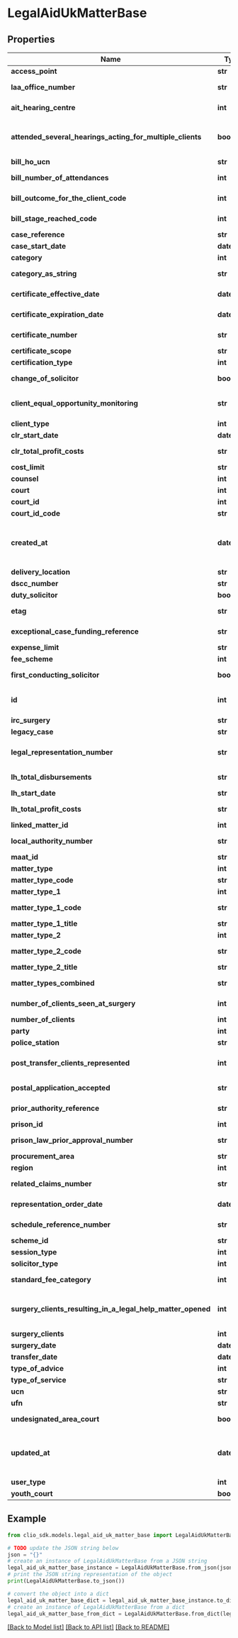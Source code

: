 # LegalAidUkMatterBase


## Properties

Name | Type | Description | Notes
------------ | ------------- | ------------- | -------------
**access_point** | **str** | Access point | [optional] 
**laa_office_number** | **str** | LAA office number | [optional] 
**ait_hearing_centre** | **int** | AIT hearing centre | [optional] 
**attended_several_hearings_acting_for_multiple_clients** | **bool** | Attended several hearings acting for multiple clients | [optional] 
**bill_ho_ucn** | **str** | Bill HO UCN | [optional] 
**bill_number_of_attendances** | **int** | Bill number of attendances | [optional] 
**bill_outcome_for_the_client_code** | **int** | Bill outcome for the client code | [optional] 
**bill_stage_reached_code** | **int** | Bill stage reached code | [optional] 
**case_reference** | **str** | Case reference | [optional] 
**case_start_date** | **date** | Case start date | [optional] 
**category** | **int** | Category | [optional] 
**category_as_string** | **str** | Category as string | [optional] 
**certificate_effective_date** | **date** | Certificate effective date | [optional] 
**certificate_expiration_date** | **date** | Certificate expiration date | [optional] 
**certificate_number** | **str** | Certificate number | [optional] 
**certificate_scope** | **str** | Certificate scope | [optional] 
**certification_type** | **int** | Certification type | [optional] 
**change_of_solicitor** | **bool** | Change of solicitor | [optional] 
**client_equal_opportunity_monitoring** | **str** | Client equal opportunity monitoring | [optional] 
**client_type** | **int** | Client type | [optional] 
**clr_start_date** | **date** | CLR start date | [optional] 
**clr_total_profit_costs** | **str** | CLR total profit costs | [optional] 
**cost_limit** | **str** | Cost limit | [optional] 
**counsel** | **int** | Counsel | [optional] 
**court** | **int** | Court | [optional] 
**court_id** | **int** | Court ID | [optional] 
**court_id_code** | **str** | Court ID code | [optional] 
**created_at** | **datetime** | The time the *LegalAidUkMatter* was created (as a ISO-8601 timestamp) | [optional] 
**delivery_location** | **str** | Delivery location | [optional] 
**dscc_number** | **str** | DSCC number | [optional] 
**duty_solicitor** | **bool** | Duty solicitor | [optional] 
**etag** | **str** | ETag for the *LegalAidUkMatter* | [optional] 
**exceptional_case_funding_reference** | **str** | Exceptional case funding reference | [optional] 
**expense_limit** | **str** | Expense limit | [optional] 
**fee_scheme** | **int** | Fee scheme | [optional] 
**first_conducting_solicitor** | **bool** | First conducting solicitor | [optional] 
**id** | **int** | Unique identifier for the *LegalAidUkMatter* | [optional] 
**irc_surgery** | **str** | Irc surgery | [optional] 
**legacy_case** | **str** | Legacy case | [optional] 
**legal_representation_number** | **str** | Legal representation number | [optional] 
**lh_total_disbursements** | **str** | LH total disbursements | [optional] 
**lh_start_date** | **str** | LH start date | [optional] 
**lh_total_profit_costs** | **str** | LH total profit costs | [optional] 
**linked_matter_id** | **int** | Linked matter ID | [optional] 
**local_authority_number** | **str** | Local authority number | [optional] 
**maat_id** | **str** | MAAT ID | [optional] 
**matter_type** | **int** | Matter type | [optional] 
**matter_type_code** | **str** | Matter type code | [optional] 
**matter_type_1** | **int** | Matter type 1 | [optional] 
**matter_type_1_code** | **str** | Matter type 1 code | [optional] 
**matter_type_1_title** | **str** | Matter type 1 title | [optional] 
**matter_type_2** | **int** | Matter type 2 | [optional] 
**matter_type_2_code** | **str** | Matter type 2 code | [optional] 
**matter_type_2_title** | **str** | Matter type 2 title | [optional] 
**matter_types_combined** | **str** | Matter types combined | [optional] 
**number_of_clients_seen_at_surgery** | **int** | Number of clients seen at surgery | [optional] 
**number_of_clients** | **int** | Number of clients | [optional] 
**party** | **int** | Party | [optional] 
**police_station** | **str** | Police station | [optional] 
**post_transfer_clients_represented** | **int** | Post transfer clients represented | [optional] 
**postal_application_accepted** | **str** | Postal application accepted | [optional] 
**prior_authority_reference** | **str** | Priory authority reference | [optional] 
**prison_id** | **int** | Prison ID | [optional] 
**prison_law_prior_approval_number** | **str** | Prison law prior approval number | [optional] 
**procurement_area** | **str** | Procurement area | [optional] 
**region** | **int** | Region | [optional] 
**related_claims_number** | **str** | Related claims number | [optional] 
**representation_order_date** | **date** | Representation order date | [optional] 
**schedule_reference_number** | **str** | Schedule reference number | [optional] 
**scheme_id** | **str** | Scheme ID | [optional] 
**session_type** | **int** | Session type | [optional] 
**solicitor_type** | **int** | Solicitor type | [optional] 
**standard_fee_category** | **int** | Standard fee category | [optional] 
**surgery_clients_resulting_in_a_legal_help_matter_opened** | **int** | Surgery clients resulting in a legal help matter opened | [optional] 
**surgery_clients** | **int** | Surgery clients | [optional] 
**surgery_date** | **date** | Surgery date | [optional] 
**transfer_date** | **date** | Transfer date | [optional] 
**type_of_advice** | **int** | Type of advice | [optional] 
**type_of_service** | **str** | Type of service | [optional] 
**ucn** | **str** | UCN | [optional] 
**ufn** | **str** | UFN | [optional] 
**undesignated_area_court** | **bool** | Undesignated area court | [optional] 
**updated_at** | **datetime** | The time the *LegalAidUkMatter* was last updated (as a ISO-8601 timestamp) | [optional] 
**user_type** | **int** | User type | [optional] 
**youth_court** | **bool** | Youth court | [optional] 

## Example

```python
from clio_sdk.models.legal_aid_uk_matter_base import LegalAidUkMatterBase

# TODO update the JSON string below
json = "{}"
# create an instance of LegalAidUkMatterBase from a JSON string
legal_aid_uk_matter_base_instance = LegalAidUkMatterBase.from_json(json)
# print the JSON string representation of the object
print(LegalAidUkMatterBase.to_json())

# convert the object into a dict
legal_aid_uk_matter_base_dict = legal_aid_uk_matter_base_instance.to_dict()
# create an instance of LegalAidUkMatterBase from a dict
legal_aid_uk_matter_base_from_dict = LegalAidUkMatterBase.from_dict(legal_aid_uk_matter_base_dict)
```
[[Back to Model list]](../README.md#documentation-for-models) [[Back to API list]](../README.md#documentation-for-api-endpoints) [[Back to README]](../README.md)


